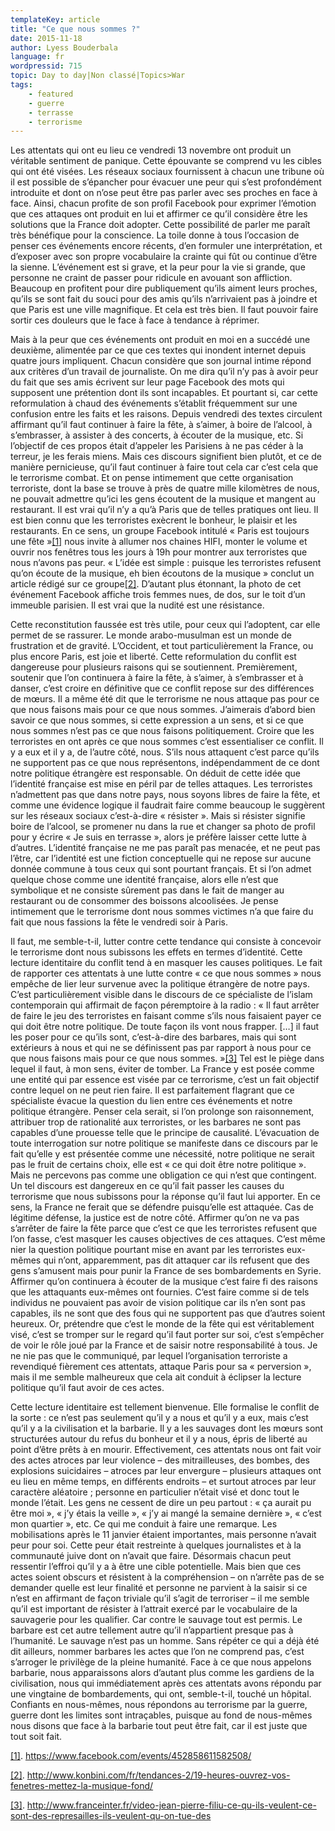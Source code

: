 ```yaml
---
templateKey: article
title: "Ce que nous sommes ?"
date: 2015-11-18
author: Lyess Bouderbala
language: fr
wordpressid: 715
topic: Day to day|Non classé|Topics>War
tags:
    - featured
    - guerre
    - terrasse
    - terrorisme
---
```


Les attentats qui ont eu lieu ce vendredi 13 novembre ont produit un véritable sentiment de panique. Cette épouvante se comprend vu les cibles qui ont été visées. Les réseaux sociaux fournissent à chacun une tribune où il est possible de s’épancher pour évacuer une peur qui s’est profondément introduite et dont on n’ose peut être pas parler avec ses proches en face à face. Ainsi, chacun profite de son profil Facebook pour exprimer l’émotion que ces attaques ont produit en lui et affirmer ce qu’il considère être les solutions que la France doit adopter. Cette possibilité de parler me paraît très bénéfique pour la conscience. La toile donne à tous l’occasion de penser ces événements encore récents, d’en formuler une interprétation, et d’exposer avec son propre vocabulaire la crainte qui fût ou continue d’être la sienne. L’événement est si grave, et la peur pour la vie si grande, que personne ne craint de passer pour ridicule en avouant son affliction. Beaucoup en profitent pour dire publiquement qu’ils aiment leurs proches, qu’ils se sont fait du souci pour des amis qu’ils n’arrivaient pas à joindre et que Paris est une ville magnifique. Et cela est très bien. Il faut pouvoir faire sortir ces douleurs que le face à face à tendance à réprimer.

Mais à la peur que ces événements ont produit en moi en a succédé une deuxième, alimentée par ce que ces textes qui inondent internet depuis quatre jours impliquent. Chacun considère que son journal intime répond aux critères d’un travail de journaliste. On me dira qu’il n’y pas à avoir peur du fait que ses amis écrivent sur leur page Facebook des mots qui supposent une prétention dont ils sont incapables. Et pourtant si, car cette reformulation à chaud des événements s’établit fréquemment sur une confusion entre les faits et les raisons. Depuis vendredi des textes circulent affirmant qu’il faut continuer à faire la fête, à s’aimer, à boire de l’alcool, à s’embrasser, à assister à des concerts, à écouter de la musique, etc. Si l’objectif de ces propos était d’appeler les Parisiens à ne pas céder à la terreur, je les ferais miens. Mais ces discours signifient bien plutôt, et ce de manière pernicieuse, qu’il faut continuer à faire tout cela car c’est cela que le terrorisme combat. Et on pense intimement que cette organisation terroriste, dont la base se trouve à près de quatre mille kilomètres de nous, ne pouvait admettre qu’ici les gens écoutent de la musique et mangent au restaurant. Il est vrai qu’il n’y a qu’à Paris que de telles pratiques ont lieu. Il est bien connu que les terroristes exècrent le bonheur, le plaisir et les restaurants. En ce sens, un groupe Facebook intitulé « Paris est toujours une fête »<a href="#_ftn1" name="_ftnref1">[1]</a> nous invite à allumer nos chaines HIFI, monter le volume et ouvrir nos fenêtres tous les jours à 19h pour montrer aux terroristes que nous n’avons pas peur. « L’idée est simple : puisque les terroristes refusent qu’on écoute de la musique, eh bien écoutons de la musique » conclut un article rédigé sur ce groupe<a href="#_ftn2" name="_ftnref2">[2]</a>. D’autant plus étonnant, la photo de cet événement Facebook affiche trois femmes nues, de dos, sur le toit d’un immeuble parisien. Il est vrai que la nudité est une résistance.

Cette reconstitution faussée est très utile, pour ceux qui l’adoptent, car elle permet de se rassurer. Le monde arabo-musulman est un monde de frustration et de gravité. L’Occident, et tout particulièrement la France, ou plus encore Paris, est joie et liberté. Cette reformulation du conflit est dangereuse pour plusieurs raisons qui se soutiennent. Premièrement, soutenir que l’on continuera à faire la fête, à s’aimer, à s’embrasser et à danser, c’est croire en définitive que ce conflit repose sur des différences de mœurs. Il a même été dit que le terrorisme ne nous attaque pas pour ce que nous faisons mais pour ce que nous sommes. J’aimerais d’abord bien savoir ce que nous sommes, si cette expression a un sens, et si ce que nous sommes n’est pas ce que nous faisons politiquement. Croire que les terroristes en ont après ce que nous sommes c’est essentialiser ce conflit. Il y a eux et il y a, de l’autre côté, nous. S’ils nous attaquent c’est parce qu’ils ne supportent pas ce que nous représentons, indépendamment de ce dont notre politique étrangère est responsable. On déduit de cette idée que l’identité française est mise en péril par de telles attaques. Les terroristes n’admettent pas que dans notre pays, nous soyons libres de faire la fête, et comme une évidence logique il faudrait faire comme beaucoup le suggèrent sur les réseaux sociaux c’est-à-dire « résister ». Mais si résister signifie boire de l’alcool, se promener nu dans la rue et changer sa photo de profil pour y écrire « Je suis en terrasse », alors je préfère laisser cette lutte à d’autres. L’identité française ne me pas paraît pas menacée, et ne peut pas l’être, car l’identité est une fiction conceptuelle qui ne repose sur aucune donnée commune à tous ceux qui sont pourtant français. Et si l’on admet quelque chose comme une identité française, alors elle n’est que symbolique et ne consiste sûrement pas dans le fait de manger au restaurant ou de consommer des boissons alcoolisées. Je pense intimement que le terrorisme dont nous sommes victimes n’a que faire du fait que nous fassions la fête le vendredi soir à Paris.

Il faut, me semble-t-il, lutter contre cette tendance qui consiste à concevoir le terrorisme dont nous subissons les effets en termes d’identité. Cette lecture identitaire du conflit tend à en masquer les causes politiques. Le fait de rapporter ces attentats à une lutte contre « ce que nous sommes » nous empêche de lier leur survenue avec la politique étrangère de notre pays. C’est particulièrement visible dans le discours de ce spécialiste de l’islam contemporain qui affirmait de façon péremptoire à la radio : « Il faut arrêter de faire le jeu des terroristes en faisant comme s’ils nous faisaient payer ce qui doit être notre politique. De toute façon ils vont nous frapper. […] il faut les poser pour ce qu’ils sont, c’est-à-dire des barbares, mais qui sont extérieurs à nous et qui ne se définissent pas par rapport à nous pour ce que nous faisons mais pour ce que nous sommes. »<a href="#_ftn3" name="_ftnref3">[3]</a> Tel est le piège dans lequel il faut, à mon sens, éviter de tomber. La France y est posée comme une entité qui par essence est visée par ce terrorisme, c’est un fait objectif contre lequel on ne peut rien faire. Il est parfaitement flagrant que ce spécialiste évacue la question du lien entre ces événements et notre politique étrangère. Penser cela serait, si l’on prolonge son raisonnement, attribuer trop de rationalité aux terroristes, or les barbares ne sont pas capables d’une prouesse telle que le principe de causalité. L’évacuation de toute interrogation sur notre politique se manifeste dans ce discours par le fait qu’elle y est présentée comme une nécessité, notre politique ne serait pas le fruit de certains choix, elle est « ce qui doit être notre politique ». Mais ne percevons pas comme une obligation ce qui n’est que contingent. Un tel discours est dangereux en ce qu’il fait passer les causes du terrorisme que nous subissons pour la réponse qu’il faut lui apporter. En ce sens, la France ne ferait que se défendre puisqu’elle est attaquée. Cas de légitime défense, la justice est de notre côté. Affirmer qu’on ne va pas s’arrêter de faire la fête parce que c’est ce que les terroristes refusent que l’on fasse, c’est masquer les causes objectives de ces attaques. C’est même nier la question politique pourtant mise en avant par les terroristes eux-mêmes qui n’ont, apparemment, pas dit attaquer car ils refusent que des gens s’amusent mais pour punir la France de ses bombardements en Syrie. Affirmer qu’on continuera à écouter de la musique c’est faire fi des raisons que les attaquants eux-mêmes ont fournies. C’est faire comme si de tels individus ne pouvaient pas avoir de vision politique car ils n’en sont pas capables, ils ne sont que des fous qui ne supportent pas que d’autres soient heureux. Or, prétendre que c’est le monde de la fête qui est véritablement visé, c’est se tromper sur le regard qu’il faut porter sur soi, c’est s’empêcher de voir le rôle joué par la France et de saisir notre responsabilité à tous. Je ne nie pas que le communiqué, par lequel l’organisation terroriste a revendiqué fièrement ces attentats, attaque Paris pour sa « perversion », mais il me semble malheureux que cela ait conduit à éclipser la lecture politique qu’il faut avoir de ces actes.

Cette lecture identitaire est tellement bienvenue. Elle formalise le conflit de la sorte : ce n’est pas seulement qu’il y a nous et qu’il y a eux, mais c’est qu’il y a la civilisation et la barbarie. Il y a les sauvages dont les mœurs sont structurées autour du refus du bonheur et il y a nous, épris de liberté au point d’être prêts à en mourir. Effectivement, ces attentats nous ont fait voir des actes atroces par leur violence – des mitrailleuses, des bombes, des explosions suicidaires – atroces par leur envergure – plusieurs attaques ont eu lieu en même temps, en différents endroits – et surtout atroces par leur caractère aléatoire ; personne en particulier n’était visé et donc tout le monde l’était. Les gens ne cessent de dire un peu partout : « ça aurait pu être moi », « j’y étais la veille », « j’y ai mangé la semaine dernière », « c’est mon quartier », etc. Ce qui me conduit à faire une remarque. Les mobilisations après le 11 janvier étaient importantes, mais personne n’avait peur pour soi. Cette peur était restreinte à quelques journalistes et à la communauté juive dont on n’avait que faire. Désormais chacun peut ressentir l’effroi qu’il y a à être une cible potentielle. Mais bien que ces actes soient obscurs et résistent à la compréhension – on n’arrête pas de se demander quelle est leur finalité et personne ne parvient à la saisir si ce n’est en affirmant de façon triviale qu’il s’agit de terroriser – il me semble qu’il est important de résister à l’attrait exercé par le vocabulaire de la sauvagerie pour les qualifier. Car contre le sauvage tout est permis. Le barbare est cet autre tellement autre qu’il n’appartient presque pas à l’humanité. Le sauvage n’est pas un homme. Sans répéter ce qui a déjà été dit ailleurs, nommer barbares les actes que l’on ne comprend pas, c’est s’arroger le privilège de la pleine humanité. Face à ce que nous appelons barbarie, nous apparaissons alors d’autant plus comme les gardiens de la civilisation, nous qui immédiatement après ces attentats avons répondu par une vingtaine de bombardements, qui ont, semble-t-il, touché un hôpital. Confiants en nous-mêmes, nous répondons au terrorisme par la guerre, guerre dont les limites sont intraçables, puisque au fond de nous-mêmes nous disons que face à la barbarie tout peut être fait, car il est juste que tout soit fait.

<a href="#_ftnref1" name="_ftn1">[1]</a>. https://www.facebook.com/events/452858611582508/

<a href="#_ftnref2" name="_ftn2">[2]</a>. http://www.konbini.com/fr/tendances-2/19-heures-ouvrez-vos-fenetres-mettez-la-musique-fond/

<a href="#_ftnref3" name="_ftn3">[3]</a>. http://www.franceinter.fr/video-jean-pierre-filiu-ce-qu-ils-veulent-ce-sont-des-represailles-ils-veulent-qu-on-tue-des
